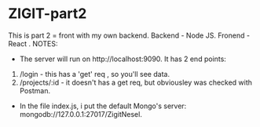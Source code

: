 # ZIGIT-part2

This is part 2 = front with my own backend.
Backend - Node JS. 
Fronend - React . 
NOTES:
- The server will run on http://localhost:9090. It has 2 end points: 
1. /login - this has a 'get' req , so you'll see data.
2. /projects/:id - it doesn't has a get req, but obviousley was checked with Postman.

- In the file index.js, i put the default Mongo's server: mongodb://127.0.0.1:27017/ZigitNesel.
